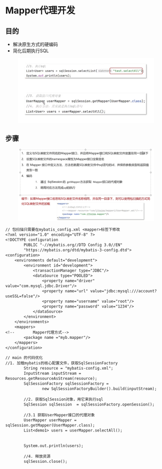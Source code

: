 # Mapper代理开发

## 目的

* 解决原生方式的硬编码
* 简化后期执行SQL

<figure><img src="../.gitbook/assets/image (1) (4).png" alt=""><figcaption></figcaption></figure>

## 步骤

<figure><img src="../.gitbook/assets/image (1) (8) (1).png" alt=""><figcaption></figcaption></figure>

```
// 包扫描只需要在mybatis_config.xml <mapper>标签下修改
<?xml version="1.0" encoding="UTF-8" ?>
<!DOCTYPE configuration
        PUBLIC "-//mybatis.org//DTD Config 3.0//EN"
        "https://mybatis.org/dtd/mybatis-3-config.dtd">
<configuration>
    <environments default="development">
        <environment id="development">
            <transactionManager type="JDBC"/>
            <dataSource type="POOLED">
                <property name="driver" value="com.mysql.jdbc.Driver"/>
                <property name="url" value="jdbc:mysql:///account?useSSL=false"/>
                <property name="username" value="root"/>
                <property name="password" value="1234"/>
            </dataSource>
        </environment>
    </environments>
    <mappers>
<!--        Mapper代理方式-->
        <package name ="myb.mapper"/>
    </mappers>
</configuration>
```

```
// main 的代码优化
//1. 加载mybatis的核心配置文件，获取SqlSessionFactory
        String resource = "mybatis-config.xml";
        InputStream inputStream = Resources.getResourceAsStream(resource);
        SqlSessionFactory sqlSessionFactory =
                new SqlSessionFactoryBuilder().build(inputStream);

        //2. 获取SqlSession对象，用它来执行sql
        SqlSession sqlSession  = sqlSessionFactory.openSession();

        //3.1 获取UserMapper接口的代理对象
        UserMapper userMapper = sqlSession.getMapper(UserMapper.class);
        List<demo1> users = userMapper.selectAll();


        System.out.println(users);

        //4. 释放资源
        sqlSession.close();
```
